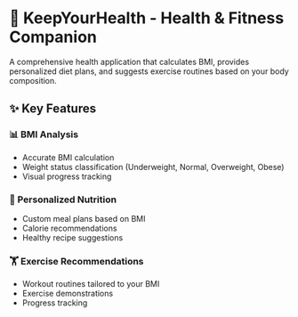 # 🏥 KeepYourHealth - Health & Fitness Companion

A comprehensive health application that calculates BMI, provides personalized diet plans, and suggests exercise routines based on your body composition.

## ✨ Key Features

### 📊 BMI Analysis
- Accurate BMI calculation
- Weight status classification (Underweight, Normal, Overweight, Obese)
- Visual progress tracking

### 🍎 Personalized Nutrition
- Custom meal plans based on BMI
- Calorie recommendations
- Healthy recipe suggestions

### 🏋️ Exercise Recommendations
- Workout routines tailored to your BMI
- Exercise demonstrations
- Progress tracking
